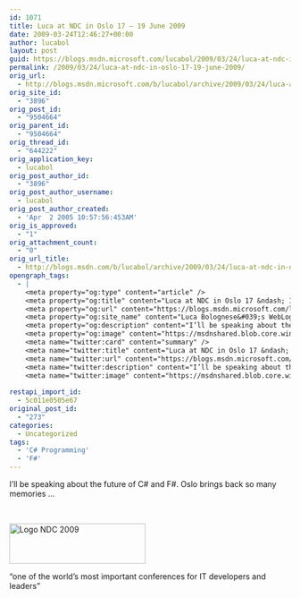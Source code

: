 ```yaml
---
id: 1071
title: Luca at NDC in Oslo 17 – 19 June 2009
date: 2009-03-24T12:46:27+00:00
author: lucabol
layout: post
guid: https://blogs.msdn.microsoft.com/lucabol/2009/03/24/luca-at-ndc-in-oslo-17-19-june-2009/
permalink: /2009/03/24/luca-at-ndc-in-oslo-17-19-june-2009/
orig_url:
  - http://blogs.msdn.microsoft.com/b/lucabol/archive/2009/03/24/luca-at-ndc-in-oslo-17-19-june-2009.aspx
orig_site_id:
  - "3896"
orig_post_id:
  - "9504664"
orig_parent_id:
  - "9504664"
orig_thread_id:
  - "644222"
orig_application_key:
  - lucabol
orig_post_author_id:
  - "3896"
orig_post_author_username:
  - lucabol
orig_post_author_created:
  - 'Apr  2 2005 10:57:56:453AM'
orig_is_approved:
  - "1"
orig_attachment_count:
  - "0"
orig_url_title:
  - http://blogs.msdn.com/b/lucabol/archive/2009/03/24/luca-at-ndc-in-oslo-17-19-june-2009.aspx
opengraph_tags:
  - |
    <meta property="og:type" content="article" />
    <meta property="og:title" content="Luca at NDC in Oslo 17 &ndash; 19 June 2009" />
    <meta property="og:url" content="https://blogs.msdn.microsoft.com/lucabol/2009/03/24/luca-at-ndc-in-oslo-17-19-june-2009/" />
    <meta property="og:site_name" content="Luca Bolognese&#039;s WebLog" />
    <meta property="og:description" content="I’ll be speaking about the future of C# and F#. Oslo brings back so many memories … &#160; “one of the world’s most important conferences for IT developers and leaders”" />
    <meta property="og:image" content="https://msdnshared.blob.core.windows.net/media/TNBlogsFS/BlogFileStorage/blogs_msdn/lucabol/WindowsLiveWriter/LucaatNDCinOslo1719June2009_8952/Logo%20NDC%202009_thumb.jpg" />
    <meta name="twitter:card" content="summary" />
    <meta name="twitter:title" content="Luca at NDC in Oslo 17 &ndash; 19 June 2009" />
    <meta name="twitter:url" content="https://blogs.msdn.microsoft.com/lucabol/2009/03/24/luca-at-ndc-in-oslo-17-19-june-2009/" />
    <meta name="twitter:description" content="I’ll be speaking about the future of C# and F#. Oslo brings back so many memories … &#160; “one of the world’s most important conferences for IT developers and leaders”" />
    <meta name="twitter:image" content="https://msdnshared.blob.core.windows.net/media/TNBlogsFS/BlogFileStorage/blogs_msdn/lucabol/WindowsLiveWriter/LucaatNDCinOslo1719June2009_8952/Logo%20NDC%202009_thumb.jpg" />
    
restapi_import_id:
  - 5c011e0505e67
original_post_id:
  - "273"
categories:
  - Uncategorized
tags:
  - 'C# Programming'
  - 'F#'
---
```

I’ll be speaking about the future of C# and F#. Oslo brings back so many memories …

&#160;

[<img style="border-bottom:0;border-left:0;display:inline;border-top:0;border-right:0;" title="Logo NDC 2009" border="0" alt="Logo NDC 2009" src="https://msdnshared.blob.core.windows.net/media/TNBlogsFS/BlogFileStorage/blogs_msdn/lucabol/WindowsLiveWriter/LucaatNDCinOslo1719June2009_8952/Logo%20NDC%202009_thumb.jpg" width="244" height="72" />](https://msdnshared.blob.core.windows.net/media/TNBlogsFS/BlogFileStorage/blogs_msdn/lucabol/WindowsLiveWriter/LucaatNDCinOslo1719June2009_8952/Logo%20NDC%202009_2.jpg) 

“one of the world’s most important conferences for IT developers and leaders”